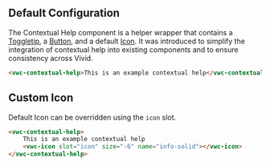 ## Default Configuration

The Contextual Help component is a helper wrapper that contains a [Toggletip](/components/contextual-help/), a [Button](/components/button/), and a default [Icon](/components/icon/). It was introduced to simplify the integration of contextual help into existing components and to ensure consistency across Vivid.

```html preview
<vwc-contextual-help>This is an example contextual help</vwc-contextual-help>
```

## Custom Icon

Default Icon can be overridden using the `icon` slot.

```html preview
<vwc-contextual-help>
	This is an example contextual help
	<vwc-icon slot="icon" size="-6" name="info-solid"></vwc-icon>
</vwc-contextual-help>
```
